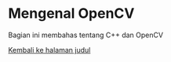 # Mengenal OpenCV

Bagian ini membahas tentang C++ dan OpenCV

[Kembali ke halaman judul](README.md)
